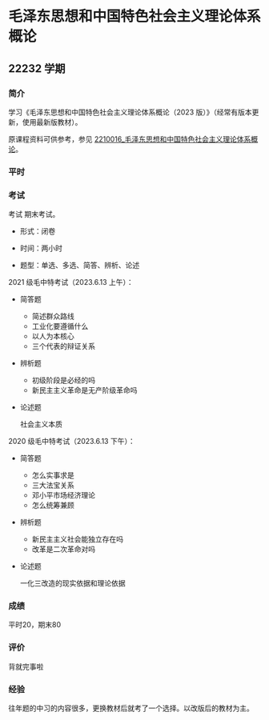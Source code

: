 # 毛泽东思想和中国特色社会主义理论体系概论

## 22232 学期

### 简介

学习《毛泽东思想和中国特色社会主义理论体系概论（2023 版）》（经常有版本更新，使用最新版教材）。

原课程资料可供参考，参见 [2210016_毛泽东思想和中国特色社会主义理论体系概论](../2210016_毛泽东思想和中国特色社会主义理论体系概论/)。

### 平时

### 考试
考试
期末考试。

- 形式：闭卷

- 时间：两小时

- 题型：单选、多选、简答、辨析、论述

2021 级毛中特考试（2023.6.13 上午）：

- 简答题
  - 简述群众路线
  - 工业化要遵循什么
  - 以人为本核心
  - 三个代表的辩证关系

- 辨析题
  - 初级阶段是必经的吗
  - 新民主主义革命是无产阶级革命吗

- 论述题

  社会主义本质

2020 级毛中特考试（2023.6.13 下午）：

- 简答题
  - 怎么实事求是
  - 三大法宝关系
  - 邓小平市场经济理论
  - 怎么统筹兼顾
  

- 辨析题
  - 新民主主义社会能独立存在吗
  - 改革是二次革命对吗

- 论述题

  一化三改造的现实依据和理论依据

### 成绩

平时20，期末80

### 评价

背就完事啦

### 经验

往年题的中习的内容很多，更换教材后就考了一个选择。以改版后的教材为主。

